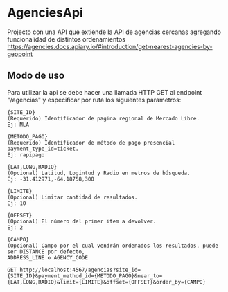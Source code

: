 # AgenciesApi
Projecto con una API que extiende la API de agencias cercanas agregando funcionalidad de distintos ordenamientos  https://agencies.docs.apiary.io/#introduction/get-nearest-agencies-by-geopoint

## Modo de uso
Para utilizar la api se debe hacer una llamada HTTP GET al endpoint "/agencias" y especificar por ruta los siguientes parametros:
```
{SITE_ID}
(Requerido) Identificador de pagina regional de Mercado Libre. 
Ej: MLA

{METODO_PAGO}
(Requerido) Identificador de método de pago presencial payment_type_id=ticket. 
Ej: rapipago

{LAT,LONG,RADIO}
(Opcional) Latitud, Logintud y Radio en metros de búsqueda. 
Ej: -31.412971,-64.18758,300

{LIMITE}
(Opcional) Limitar cantidad de resultados. 
Ej: 10

{OFFSET}
(Opcional) El número del primer item a devolver. 
Ej: 2

{CAMPO}
(Opcional) Campo por el cual vendrán ordenados los resultados, puede ser DISTANCE por defecto, 
ADDRESS_LINE o AGENCY_CODE
```
```
GET http://localhost:4567/agencias?site_id={SITE_ID}&payment_method_id={METODO_PAGO}&near_to={LAT,LONG,RADIO}&limit={LIMITE}&offset={OFFSET}&order_by={CAMPO}
```
